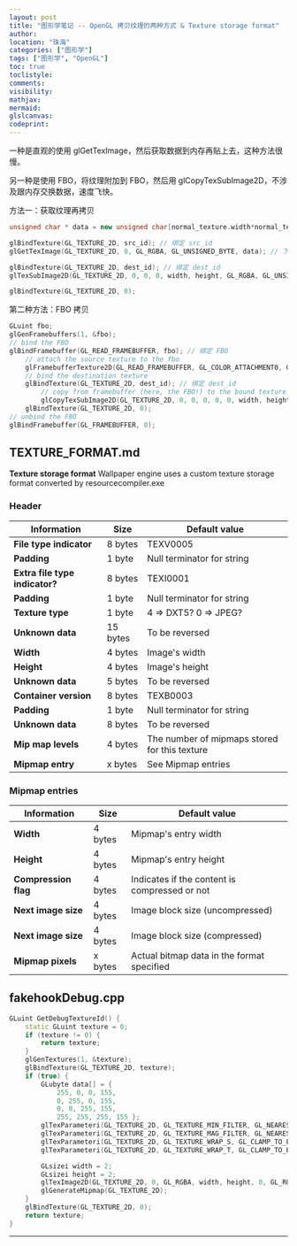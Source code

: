 ```yaml
---
layout: post
title: "图形学笔记 -- OpenGL 拷贝纹理的两种方式 & Texture storage format"
author:
location: "珠海"
categories: ["图形学"]
tags: ["图形学", "OpenGL"]
toc: true
toclistyle:
comments:
visibility:
mathjax:
mermaid:
glslcanvas:
codeprint:
---
```


一种是直观的使用 glGetTexImage，然后获取数据到内存再贴上去，这种方法很慢。

另一种是使用 FBO，将纹理附加到 FBO，然后用 glCopyTexSubImage2D，不涉及跟内存交换数据，速度飞快。

方法一：获取纹理再拷贝

```cpp
unsigned char * data = new unsigned char[normal_texture.width*normal_texture.height*4];

glBindTexture(GL_TEXTURE_2D, src_id); // 绑定 src_id
glGetTexImage(GL_TEXTURE_2D, 0, GL_RGBA, GL_UNSIGNED_BYTE, data); // 下载到 data

glBindTexture(GL_TEXTURE_2D, dest_id); // 绑定 dest_id
glTexSubImage2D(GL_TEXTURE_2D, 0, 0, 0, width, height, GL_RGBA, GL_UNSIGNED_BYTE, data); // 上传

glBindTexture(GL_TEXTURE_2D, 0);
```

第二种方法：FBO 拷贝

```cpp
GLuint fbo;
glGenFramebuffers(1, &fbo);
// bind the FBO
glBindFramebuffer(GL_READ_FRAMEBUFFER, fbo); // 绑定 FBO
    // attach the source texture to the fbo
    glFramebufferTexture2D(GL_READ_FRAMEBUFFER, GL_COLOR_ATTACHMENT0, GL_TEXTURE_2D, src_id, 0); // 绑定纹理到 FBO
    // bind the destination texture
    glBindTexture(GL_TEXTURE_2D, dest_id); // 绑定 dest_id
        // copy from framebuffer (here, the FBO!) to the bound texture
        glCopyTexSubImage2D(GL_TEXTURE_2D, 0, 0, 0, 0, 0, width, height); // 从 FBO 直接拷贝到 dest_id
    glBindTexture(GL_TEXTURE_2D, 0);
// unbind the FBO
glBindFramebuffer(GL_FRAMEBUFFER, 0);
```


## TEXTURE_FORMAT.md

**Texture storage format**
Wallpaper engine uses a custom texture storage format converted by resourcecompiler.exe


### Header

| Information | Size | Default value |
|---|---|---|
| __File type indicator__ | 8 bytes | TEXV0005 |
| __Padding__ | 1 byte | Null terminator for string |
| __Extra file type indicator?__ | 8 bytes | TEXI0001 |
| __Padding__ | 1 byte | Null terminator for string |
| __Texture type__ | 1 byte | 4 => DXT5? 0 => JPEG? |
| __Unknown data__ | 15 bytes | To be reversed |
| __Width__ | 4 bytes | Image's width |
| __Height__ | 4 bytes | Image's height |
| __Unknown data__ | 5 bytes | To be reversed |
| __Container version__ | 8 bytes | TEXB0003 |
| __Padding__ | 1 byte | Null terminator for string |
| __Unknown data__ | 8 bytes | To be reversed |
| __Mip map levels__ | 4 bytes | The number of mipmaps stored for this texture |
| __Mipmap entry__ | x bytes | See Mipmap entries |


### Mipmap entries

| Information | Size | Default value |
|---|---|---|
| __Width__ | 4 bytes | Mipmap's entry width |
| __Height__| 4 bytes | Mipmap's entry height |
| __Compression flag__ | 4 bytes | Indicates if the content is compressed or not |
| __Next image size__ | 4 bytes | Image block size (uncompressed) |
| __Next image size__ | 4 bytes | Image block size (compressed) |
| __Mipmap pixels__ | x bytes | Actual bitmap data in the format specified |


## fakehookDebug.cpp

```cpp
GLuint GetDebugTextureId() {
    static GLuint texture = 0;
    if (texture != 0) {
        return texture;
    }
    glGenTextures(1, &texture);
    glBindTexture(GL_TEXTURE_2D, texture);
    if (true) {
        GLubyte data[] = {
            255, 0, 0, 155,
            0, 255, 0, 155,
            0, 0, 255, 155,
            255, 255, 255, 155 };
        glTexParameteri(GL_TEXTURE_2D, GL_TEXTURE_MIN_FILTER, GL_NEAREST);
        glTexParameteri(GL_TEXTURE_2D, GL_TEXTURE_MAG_FILTER, GL_NEAREST);
        glTexParameteri(GL_TEXTURE_2D, GL_TEXTURE_WRAP_S, GL_CLAMP_TO_EDGE);
        glTexParameteri(GL_TEXTURE_2D, GL_TEXTURE_WRAP_T, GL_CLAMP_TO_EDGE);

        GLsizei width = 2;
        GLsizei height = 2;
        glTexImage2D(GL_TEXTURE_2D, 0, GL_RGBA, width, height, 0, GL_RGBA, GL_UNSIGNED_BYTE, data);
        glGenerateMipmap(GL_TEXTURE_2D);
    }
    glBindTexture(GL_TEXTURE_2D, 0);
    return texture;
}
```



<hr class='reviewline'/>
<p class='reviewtip'><script type='text/javascript' src='{% include relref.html url="/assets/reviewjs/blogs/2021-04-07-opengl-tex-copy.md.js" %}'></script></p>
